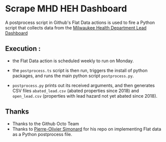 # Scrape MHD HEH Dashboard 

A postprocess script in Github's Flat Data actions is used to fire a Python script that collects data from the [Milwaukee Health Department Lead Dashboard](https://healthmke.quickbase.com/db/bptnemrfu?a=showpage&pageID=22)

## Execution :

- the Flat Data action is scheduled weekly to run on Monday.

- the `postprocess.ts` script is then run, triggers the install of python packages, and runs the main python script `postprocess.py`.

- `postprocess.py` prints out its received arguments, and then generates CSV files `abated_lead.csv` (abated properties since 2018) and `open_lead.csv` (properties with lead hazard not yet abated since 2018). 

## Thanks

- Thanks to the Github Octo Team
- Thanks to [Pierre-Olivier Simonard](https://github.com/pierrotsmnrd/flat_data_py_example) for his repo on implementing Flat data as a Python postprocess file.

